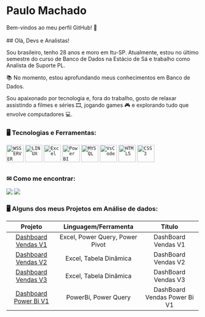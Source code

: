 <h1 align="left">Paulo Machado</h1>
<p>Bem-vindos ao meu perfil GitHub! 👋
</br>
</br>
 ## Olá, Devs e Analistas!
<p>Sou brasileiro, tenho 28 anos e moro em Itu-SP. Atualmente, estou no último semestre do curso de Banco de Dados na Estácio de Sá e trabalho como Analista de Suporte PL.</p>
 <p align="left">📚 No momento, estou aprofundando meus conhecimentos em Banco de Dados.</p>
 <p align="left">Sou apaixonado por tecnologia e, fora do trabalho, gosto de relaxar assistindo a filmes e séries 🎞, jogando games 🎮 e explorando tudo que envolve computadores 💻.</p>
</div>



### 🖥️ Tecnologias e Ferramentas: 

<code><img width="45px" src="https://cdn.jsdelivr.net/gh/devicons/devicon/icons/windows8/windows8-original.svg" title="WSSERVER"/></code>
<code><img width="45px" src="https://cdn.jsdelivr.net/gh/devicons/devicon/icons/linux/linux-original.svg" title="LINUX"/></code>
<code><img width="45px" src="https://user-images.githubusercontent.com/95966908/154862938-254348e1-4291-448c-95ba-2daba1b33fb9.png" title = "Excel"/></code>
<code><img width="45px" src="https://user-images.githubusercontent.com/95966908/154862894-f215a9ce-9bcf-4f6e-ab59-43e1b8163431.png" title = "Power BI"/></code>
<code><img width="45px" src="https://cdn.jsdelivr.net/gh/devicons/devicon/icons/mysql/mysql-original-wordmark.svg" title = "MYSQL" /></code>
<code><img width="45px" src="https://cdn.jsdelivr.net/gh/devicons/devicon/icons/visualstudio/visualstudio-plain.svg" title = "VsCode"/></code>
<code><img width="45px" src="https://cdn.jsdelivr.net/gh/devicons/devicon/icons/html5/html5-original-wordmark.svg" title = "HTML5"/></code>
<code><img width="45px" src="https://cdn.jsdelivr.net/gh/devicons/devicon/icons/css3/css3-original-wordmark.svg" title = "CSS3"/></code>

##
### ✉ Como me encontrar:
<div>   
  <!-- <a href="https://www.instagram.com/paulo.machado96/" target="_blank"><img src="https://img.shields.io/badge/-Instagram-%23E4405F?style=for-the-badge&logo=instagram&logoColor=white" target="_blank"></a> -->
  <a href = "mailto:phmcode@outlook.com"><img src="https://img.shields.io/badge/-Outlook-%23333?style=for-the-badge&logo=outlook&logoColor=white" target="_blank"></a>
  <a href="https://www.linkedin.com/in/paulo-machado-2661a6104/" target="_blank"><img src="https://img.shields.io/badge/-LinkedIn-%230077B5?style=for-the-badge&logo=linkedin&logoColor=white" target="_blank"></a> 

</div>

</p>


### 🖥️ Alguns dos meus Projetos em Análise de dados: 
Projeto | Linguagem/Ferramenta | Título 
 :---: |:---: |:---: |
 [Dashboard Vendas V1](https://github.com/pmachadocode/dashboard_vendas.git) | Excel, Power Query, Power Pivot | DashBoard Vendas V1
 [Dashboard Vendas V2](https://github.com/pmachadocode/dashvendas2) | Excel, Tabela Dinâmica | DashBoard Vendas V2
 [Dashboard Vendas V3](https://github.com/pmachadocode/dashboardV3) | Excel, Tabela Dinâmica | DashBoard Vendas V3
 [Dashboard Power Bi V1](#) | PowerBi, Power Query  | DashBoard Vendas Power Bi V1
